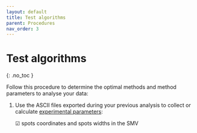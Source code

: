 ```yaml
---
layout: default
title: Test algorithms
parent: Procedures
nav_order: 3
---
```



# Test algorithms
{: .no_toc }

Follow this procedure to determine the optimal methods and method parameters to analyse your data:

1. Use the ASCII files exported during your previous analysis to collect or calculate <u>experimental parameters</u>:  
     
   &#9745; spots coordinates and spots widths in the SMV  

